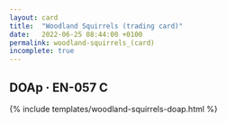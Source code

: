```yaml
---
layout: card
title:  "Woodland Squirrels (trading card)"
date:   2022-06-25 08:44:00 +0100
permalink: woodland-squirrels_(card)
incomplete: true
---
```


## DOAp &middot; EN-057 C

{% include templates/woodland-squirrels-doap.html %}